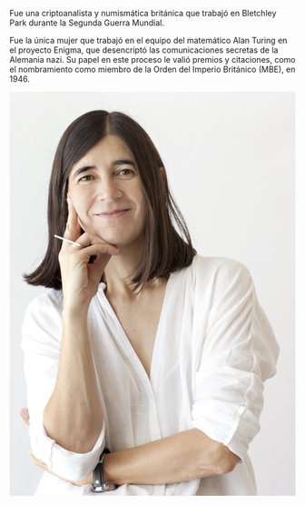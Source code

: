 Fue una criptoanalista y numismática británica que trabajó en Bletchley Park durante la Segunda Guerra Mundial.

Fue la única mujer que trabajó en el equipo del matemático Alan Turing en el proyecto Enigma, que desencriptó las comunicaciones secretas de la Alemania nazi. Su papel en este proceso le valió premios y citaciones, como el nombramiento como miembro de la Orden del Imperio Británico (MBE), en 1946.

![image](mujeres/MariaBlasco/mariablasco3.jpg)
